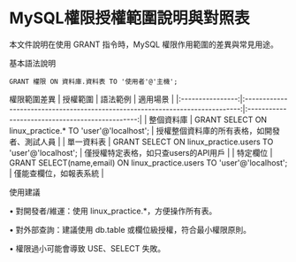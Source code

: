 # MySQL權限授權範圍說明與對照表

本文件說明在使用 GRANT 指令時，MySQL 權限作用範圍的差異與常見用途。

基本語法說明

`GRANT 權限 ON 資料庫.資料表 TO '使用者'@'主機';`

權限範圍差異
|     授權範圍     |                                     語法範例                                  |                      適用場景                   |
|:----------------:|:-----------------------------------------------------------------------------:|:-----------------------------------------------:|
|    整個資料庫    |    GRANT SELECT ON linux_practice.* TO 'user'@'localhost';                    | 授權整個資料庫的所有表格，如開發者、測試人員    |
|    單一資料表    |    GRANT SELECT ON linux_practice.users TO 'user'@'localhost';                | 僅授權特定表格，如只查users的API用戶            |
|     特定欄位     |    GRANT SELECT(name,email) ON linux_practice.users TO 'user'@'localhost';    | 僅能查欄位，如報表系統                          |

使用建議

• 對開發者/維運：使用 linux_practice.*，方便操作所有表。

• 對外部查詢：建議使用 db.table 或欄位級授權，符合最小權限原則。

• 權限過小可能會導致 USE、SELECT 失敗。
